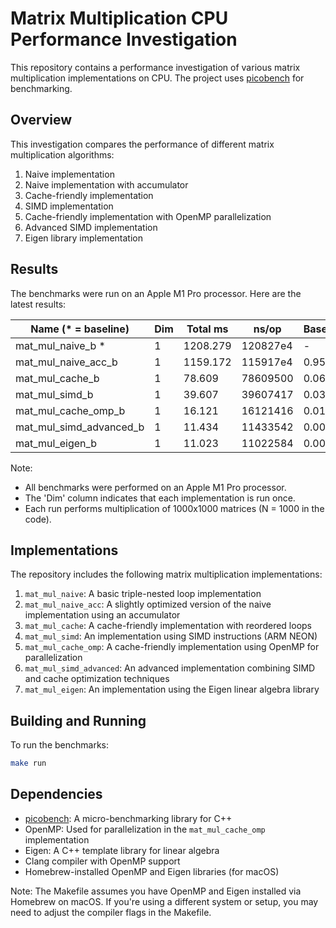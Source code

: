 # Matrix Multiplication CPU Performance Investigation

This repository contains a performance investigation of various matrix multiplication implementations on CPU. The project uses [picobench](https://github.com/iboB/picobench) for benchmarking.

## Overview

This investigation compares the performance of different matrix multiplication algorithms:

1. Naive implementation
2. Naive implementation with accumulator
3. Cache-friendly implementation
4. SIMD implementation
5. Cache-friendly implementation with OpenMP parallelization
6. Advanced SIMD implementation
7. Eigen library implementation

## Results

The benchmarks were run on an Apple M1 Pro processor. Here are the latest results:

| Name (* = baseline)      | Dim | Total ms | ns/op    | Baseline | Ops/second |
|--------------------------|-----|----------|----------|----------|------------|
| mat_mul_naive_b *        | 1   | 1208.279 | 120827e4 | -        | 0.8        |
| mat_mul_naive_acc_b      | 1   | 1159.172 | 115917e4 | 0.959    | 0.9        |
| mat_mul_cache_b          | 1   | 78.609   | 78609500 | 0.065    | 12.7       |
| mat_mul_simd_b           | 1   | 39.607   | 39607417 | 0.033    | 25.2       |
| mat_mul_cache_omp_b      | 1   | 16.121   | 16121416 | 0.013    | 62.0       |
| mat_mul_simd_advanced_b  | 1   | 11.434   | 11433542 | 0.009    | 87.5       |
| mat_mul_eigen_b          | 1   | 11.023   | 11022584 | 0.009    | 90.7       |

Note: 
- All benchmarks were performed on an Apple M1 Pro processor.
- The 'Dim' column indicates that each implementation is run once.
- Each run performs multiplication of 1000x1000 matrices (N = 1000 in the code).

## Implementations

The repository includes the following matrix multiplication implementations:

1. `mat_mul_naive`: A basic triple-nested loop implementation
2. `mat_mul_naive_acc`: A slightly optimized version of the naive implementation using an accumulator
3. `mat_mul_cache`: A cache-friendly implementation with reordered loops
4. `mat_mul_simd`: An implementation using SIMD instructions (ARM NEON)
5. `mat_mul_cache_omp`: A cache-friendly implementation using OpenMP for parallelization
6. `mat_mul_simd_advanced`: An advanced implementation combining SIMD and cache optimization techniques
7. `mat_mul_eigen`: An implementation using the Eigen linear algebra library

## Building and Running

To run the benchmarks:

```bash
make run
```

## Dependencies

- [picobench](https://github.com/iboB/picobench): A micro-benchmarking library for C++
- OpenMP: Used for parallelization in the `mat_mul_cache_omp` implementation
- Eigen: A C++ template library for linear algebra
- Clang compiler with OpenMP support
- Homebrew-installed OpenMP and Eigen libraries (for macOS)

Note: The Makefile assumes you have OpenMP and Eigen installed via Homebrew on macOS. If you're using a different system or setup, you may need to adjust the compiler flags in the Makefile.